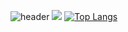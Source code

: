 ![header](https://capsule-render.vercel.app/api?type=wave&color=auto&height=300&section=header&text=Welcome&fontSize=90)
 <img src="https://img.shields.io/badge/TypeScript-3178C6?style=flat&logo=TypeScript&logoColor=white"/>
[![Top Langs](https://github-readme-stats.vercel.app/api/top-langs/?username=jwjb&layout=compact)](https://github.com/jwjb1020/github-readme-stats)

